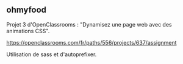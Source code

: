 ## ohmyfood

Projet 3 d'OpenClassrooms : "Dynamisez une page web avec des animations CSS".

https://openclassrooms.com/fr/paths/556/projects/637/assignment

Utilisation de sass et d'autoprefixer.

